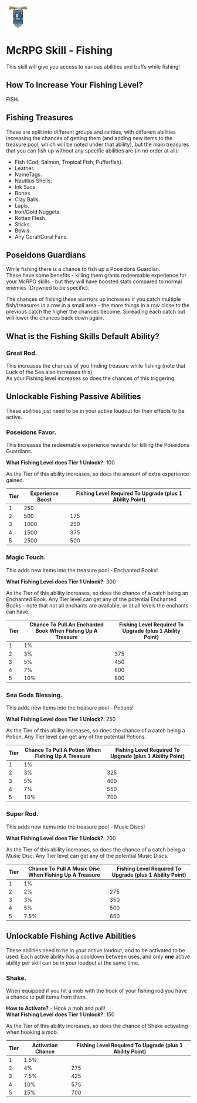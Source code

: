 ![ribbon](images/L-ribbon.png) 

# McRPG Skill - Fishing

This skill will give you access to various abilities and buffs while fishing!

## How To Increase Your Fishing Level?
FISH.

## Fishing Treasures

These are split into different groups and rarities, with different abilities increasing the chances of getting them (and adding new items to the treasure pool, which will be noted under that ability), but the main treasures that you can fish up without any specific abilities are (in no order at all):

- Fish (Cod, Salmon, Tropical Fish, Pufferfish).<br>
- Leather.<br>
- NameTags.<br>
- Nautilus Shells.<br>
- Ink Sacs.<br>
- Bones.<br>
- Clay Balls.<br>
- Lapis.<br>
- Iron/Gold Nuggets.<br>
- Rotten Flesh.<br>
- Sticks.<br>
- Bowls.<br>
- Any Coral/Coral Fans.

## Poseidons Guardians

While fishing there is a chance to fish up a Poseidons Guardian.<br>
These have some benefits - killing them grants redeemable experience for your McRPG skills - but they will have boosted stats compared to normal enemies (Drowned to be specific).

The chances of fishing these warriors up increases if you catch multiple fish/treasures in a row in a small area - the more things in a row close to the previous catch the higher the chances become. Spreading each catch out will lower the chances back down again.

## What is the Fishing Skills Default Ability?

### **Great Rod**.

This increases the chances of you finding treasure while fishing (note that Luck of the Sea also increases this).<br>
As your Fishing level increases so does the chances of this triggering.

## Unlockable Fishing Passive Abilities

These abilities just need to be in your active loudout for their effects to be active.

### **Poseidons Favor**.

This increases the redeemable experience rewards for killing the Poseidons Guardians.<br>

**What Fishing Level does Tier 1 Unlock?**: 100

As the Tier of this ability increases, so does the amount of extra experience gained.

|Tier|Experience Boost|Fishing Level Required To Upgrade (plus 1 Ability Point)|
|---|---|---|
|1|250||
|2|500|175|
|3|1000|250|
|4|1500|375|
|5|2500|500|

### **Magic Touch**.

This adds new items into the treasure pool - Enchanted Books!

**What Fishing Level does Tier 1 Unlock?**: 300

As the Tier of this ability increases, so does the chance of a catch being an Enchanted Book. Any Tier level can get any of the potential Enchanted Books - note that not all enchants are available, or at all levels the enchants can have.

|Tier|Chance To Pull An Enchanted Book When Fishing Up A Treasure|Fishing Level Required To Upgrade (plus 1 Ability Point)|
|---|---|---|
|1|1%||
|2|3%|375|
|3|5%|450|
|4|7%|600|
|5|10%|800|

### **Sea Gods Blessing**.

This adds new items into the treasure pool - Potions!

**What Fishing Level does Tier 1 Unlock?**: 250

As the Tier of this ability increases, so does the chance of a catch being a Potion. Any Tier level can get any of the potential Potions.

|Tier|Chance To Pull A Potion When Fishing Up A Treasure|Fishing Level Required To Upgrade (plus 1 Ability Point)|
|---|---|---|
|1|1%||
|2|3%|325|
|3|5%|400|
|4|7%|550|
|5|10%|700|

### **Super Rod**.

This adds new items into the treasure pool - Music Discs!

**What Fishing Level does Tier 1 Unlock?**: 200

As the Tier of this ability increases, so does the chance of a catch being a Music Disc. Any Tier level can get any of the potential Music Discs.

|Tier|Chance To Pull A Music Disc When Fishing Up A Treasure|Fishing Level Required To Upgrade (plus 1 Ability Point)|
|---|---|---|
|1|1%||
|2|2%|275|
|3|3%|350|
|4|5%|500|
|5|7.5%|650|


## Unlockable Fishing Active Abilities

These abilities need to be in your active loudout, and to be activated to be used. Each active ability has a cooldown between uses, and only **one** active ability per skill can be in your loudout at the same time.

### **Shake**.

When equipped if you hit a mob with the hook of your fishing rod you have a chance to pull items from them.

**How to Activate?** - Hook a mob and pull!<br>
**What Fishing Level does Tier 1 Unlock?**: 150<br>

As the Tier of this ability increases, so does the chance of Shake activating when hooking a mob.

|Tier|Activation Chance|Fishing Level Required To Upgrade (plus 1 Ability Point)|
|---|---|---|
|1|1.5%||
|2|4%|275|
|3|7.5%|425|
|4|10%|575|
|5|15%|700|
